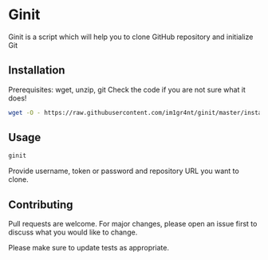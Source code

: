 # Ginit

Ginit is a script which will help you to clone GitHub repository and initialize Git

## Installation

Prerequisites: wget, unzip, git 
Check the code if you are not sure what it does!

```bash
wget -O - https://raw.githubusercontent.com/im1gr4nt/ginit/master/install | bash
```

## Usage 

```bash
ginit
```

Provide username, token or password and repository URL you want to clone.

## Contributing
Pull requests are welcome. For major changes, please open an issue first to discuss what you would like to change.

Please make sure to update tests as appropriate.
